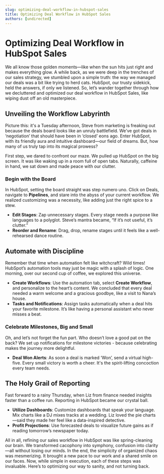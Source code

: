 ```yaml
---
slug: optimizing-deal-workflow-in-hubspot-sales
title: Optimizing Deal Workflow in HubSpot Sales
authors: [undirected]
---
```


# Optimizing Deal Workflow in HubSpot Sales

We all know those golden moments—like when the sun hits just right and makes everything glow. A while back, as we were deep in the trenches of our sales strategy, we stumbled upon a simple truth: the way we managed our deals was a bit like trying to herd cats. HubSpot, our trusty sidekick, held the answers, if only we listened. So, let’s wander together through how we decluttered and optimized our deal workflow in HubSpot Sales, like wiping dust off an old masterpiece.

## Unveiling the Workflow Labyrinth

Picture this: it's a Tuesday afternoon, Steve from marketing is freaking out because the deals board looks like an unruly battlefield. We’ve got deals in ‘negotiation’ that should have been in ‘closed’ eons ago. Enter HubSpot, with its friendly aura and intuitive dashboard—our field of dreams. But, how many of us truly tap into its magical prowess?

First step, we dared to confront our maze. We pulled up HubSpot on the big screen. It was like waking up in a room full of open tabs. Naturally, caffeine in hand, we sat down and made peace with our clutter.

### Begin with the Board

In HubSpot, setting the board straight was step numero uno. Click on Deals, navigate to **Pipelines**, and stare into the abyss of your current workflow. We realized customizing was a necessity, like adding just the right spice to a stew.

- **Edit Stages**: Zap unnecessary stages. Every stage needs a purpose like languages to a polyglot. Steve’s mantra became, “If it’s not useful, it’s clutter.”
- **Reorder and Rename**: Drag, drop, rename stages until it feels like a well-rehearsed dance routine.

## Automate with Discipline

Remember that time when automation felt like witchcraft? Wild times! HubSpot’s automation tools may just be magic with a splash of logic. One morning, over our second cup of coffee, we explored this universe.

- **Create Workflows**: Use the automation tab, select **Create Workflow**, and personalize to the heart’s content. We concluded that every deal needed a warm welcome and a gracious goodbye, like a visit to Nana’s house.
- **Tasks and Notifications**: Assign tasks automatically when a deal hits your favorite milestone. It’s like having a personal assistant who never misses a beat.

### Celebrate Milestones, Big and Small

Oh, and let’s not forget the fun part. Who doesn’t love a good pat on the back? We set up notifications for milestone victories - because celebrating makes the journey more delightful.

- **Deal Won Alerts**: As soon a deal is marked ‘Won’, send a virtual high-five. Every small victory is worth a cheer. It's the spirit-lifting concoction every team needs.

## The Holy Grail of Reporting

Fast forward to a rainy Thursday, when Liz from finance needed insights faster than a coffee run. Reporting in HubSpot became our crystal ball.

- **Utilize Dashboards**: Customize dashboards that speak your language. Mix charts like a DJ mixes tracks at a wedding. Liz loved the pie charts—said they made her feel like a data-inspired detective.
- **Profit Projections**: Use forecasted deals to visualize future gains as if reading tomorrow’s newspaper today.

All in all, refining our sales workflow in HubSpot was like spring-cleaning our brain. We transformed cacophony into symphony, confusion into clarity—all without losing our minds. In the end, the simplicity of organized chaos was mesmerizing. It brought a new pace to our work and a shared smile on our faces. Now, while simple in execution, each of these steps was invaluable. Here’s to optimizing our way to sanity, and not turning back.
